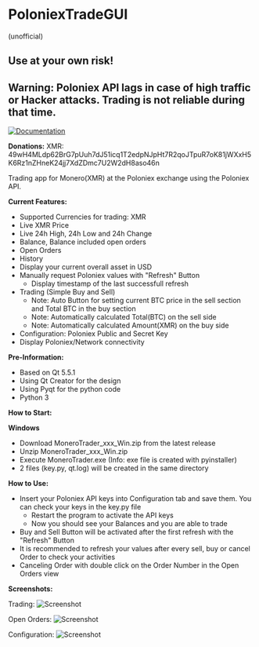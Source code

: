 # PoloniexTradeGUI
(unofficial)

## Use at your own risk!

## Warning: Poloniex API lags in case of high traffic or Hacker attacks. Trading is not reliable during that time.
            

 [![Documentation](https://codedocs.xyz/swalecko/PoloniexTradeGUI.svg)](https://codedocs.xyz/swalecko/PoloniexTradeGUI/)
 

**Donations:** 
XMR: 49wH4MLdp62BrG7pUuh7dJ51icq1T2edpNJpHt7R2qoJTpuR7oK81jWXxH5K6Rz1nZHneK24jj7XdZDmc7U2W2dH8aso46n

Trading app for Monero(XMR) at the Poloniex exchange using the Poloniex API.

**Current Features:**
  - Supported Currencies for trading: XMR
  - Live XMR Price
  - Live 24h High, 24h Low and 24h Change
  - Balance, Balance included open orders
  - Open Orders 
  - History 
  - Display your current overall asset in USD
  - Manually request Poloniex values with "Refresh" Button
  	- Display timestamp of the last successfull refresh
  - Trading (Simple Buy and Sell)
    - Note: Auto Button for setting current BTC price in the sell section and Total BTC in the buy section 
    - Note: Automatically calculated Total(BTC) on the sell side
    - Note: Automatically calculated Amount(XMR) on the buy side 
  - Configuration: Poloniex Public and Secret Key
  - Display Poloniex/Network connectivity

**Pre-Information:**
  - Based on Qt 5.5.1
  - Using Qt Creator for the design
  - Using Pyqt for the python code
  - Python 3
  
**How to Start:**

  **Windows**  
  - Download MoneroTrader_xxx_Win.zip from the latest release
  - Unzip MoneroTrader_xxx_Win.zip
  - Execute MoneroTrader.exe (Info: exe file is created with pyinstaller)
  - 2 files (key.py, qt.log) will be created in the same directory 

**How to Use:**
  - Insert your Poloniex API keys into Configuration tab and save them. You can check your keys in the key.py file
  	- Restart the program to activate the API keys
  	- Now you should see your Balances and you are able to trade
  - Buy and Sell Button will be activated after the first refresh with the "Refresh" Button
  - It is recommended to refresh your values after every sell, buy or cancel Order to check your activities
  - Canceling Order with double click on the Order Number in the Open Orders view


**Screenshots:**

Trading:
![Screenshot](https://raw.github.com/swalecko/PoloTradeGui/master/Dashboard_screenshot.JPG?raw=true "Trading Tab")

Open Orders:
![Screenshot](https://raw.github.com/swalecko/PoloTradeGui/master/Dashboard_screenshot_OO.JPG?raw=true "Open Orders Tab")

Configuration:
![Screenshot](https://raw.github.com/swalecko/PoloTradeGui/master/Dashboard_screenshot_API.JPG?raw=true "Configuration Tab")




